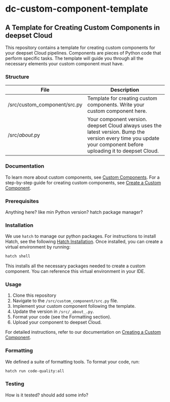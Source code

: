 # dc-custom-component-template
## A Template for Creating Custom Components in deepset Cloud

This repository contains a template for creating custom components for your deepset Cloud pipelines. Components are pieces of Python code that perform specific tasks. The template will guide you through all the necessary elements your custom component must have.

### Structure

| File | Description |
|------|-------------|
| /src/custom_component/src.py | Template for creating custom components. Write your custom component here. |
| /src/_about_.py | Your component version. deepset Cloud always uses the latest version. Bump the version every time you update your component before uploading it to deepset Cloud. |

### Documentation
To learn more about custom components, see [Custom Components](https://docs.cloud.deepset.ai/v2.0/docs/custom-components).
For a step-by-step guide for creating custom components, see [Create a Custom Component](https://docs.cloud.deepset.ai/v2.0/docs/create-a-custom-component).

### Prerequisites
Anything here? like min Python version? hatch package manager?

### Installation
We use `hatch` to manage our python packages. For instructions to install Hatch, see the following [Hatch Installation](https://hatch.pypa.io/latest/install). Once installed, you can create a virtual environment by running:


```bash
hatch shell
```

This installs all the necessary packages needed to create a custom component.
You can reference this virtual environment in your IDE.

### Usage
1. Clone this repository
2. Navigate to the `/src/custom_component/src.py` file.
3. Implement your custom component following the template.
4. Update the version in `/src/_about_.py`.
5. Format your code (see the Formatting section). 
6. Upload your component to deepset Cloud.

For detailed instructions, refer to our documentation on [Creating a Custom Component](https://docs.cloud.deepset.ai/v2.0/docs/create-a-custom-component).


### Formatting
We defined a suite of formatting tools. To format your code, run:

```bash
hatch run code-quality:all
```
 ### Testing
 How is it tested? should add some info?

